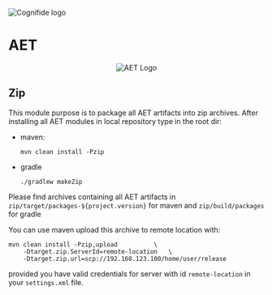 ![Cognifide logo](http://cognifide.github.io/images/cognifide-logo.png)

# AET
<p align="center">
  <img src="https://github.com/wttech/aet/blob/master/misc/img/aet-logo-blue.png?raw=true"
         alt="AET Logo"/>
</p>

## Zip
This module purpose is to package all AET artifacts into zip archives.
After installing all AET modules in local repository type in the root dir:

- maven:
  ```
  mvn clean install -Pzip
  ```
- gradle
  ```
  ./gradlew makeZip
  ```
    
Please find archives containing all AET artifacts in
`zip/target/packages-${project.version}` for maven and `zip/build/packages` for gradle

You can use maven upload this archive to remote location with:

    mvn clean install -Pzip,upload          \
        -Dtarget.zip.ServerId=remote-location   \
        -Dtarget.zip.url=scp://192.168.123.100/home/user/release
provided you have valid credentials for server with id `remote-location` in your `settings.xml` file.

